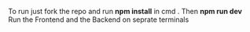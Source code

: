 To run just fork the repo and run **npm install**  in cmd .
Then **npm run dev** 
Run the Frontend and the Backend on seprate terminals 